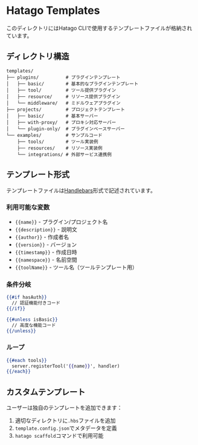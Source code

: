 # Hatago Templates

このディレクトリにはHatago CLIで使用するテンプレートファイルが格納されています。

## ディレクトリ構造

```
templates/
├── plugins/          # プラグインテンプレート
│   ├── basic/        # 基本的なプラグインテンプレート
│   ├── tool/         # ツール提供プラグイン
│   ├── resource/     # リソース提供プラグイン
│   └── middleware/   # ミドルウェアプラグイン
├── projects/         # プロジェクトテンプレート
│   ├── basic/        # 基本サーバー
│   ├── with-proxy/   # プロキシ対応サーバー
│   └── plugin-only/  # プラグインベースサーバー
└── examples/         # サンプルコード
    ├── tools/        # ツール実装例
    ├── resources/    # リソース実装例
    └── integrations/ # 外部サービス連携例
```

## テンプレート形式

テンプレートファイルは[Handlebars](https://handlebarsjs.com/)形式で記述されています。

### 利用可能な変数

- `{{name}}` - プラグイン/プロジェクト名
- `{{description}}` - 説明文
- `{{author}}` - 作成者名
- `{{version}}` - バージョン
- `{{timestamp}}` - 作成日時
- `{{namespace}}` - 名前空間
- `{{toolName}}` - ツール名（ツールテンプレート用）

### 条件分岐

```handlebars
{{#if hasAuth}}
  // 認証機能付きコード
{{/if}}

{{#unless isBasic}}
  // 高度な機能コード
{{/unless}}
```

### ループ

```handlebars
{{#each tools}}
  server.registerTool('{{name}}', handler)
{{/each}}
```

## カスタムテンプレート

ユーザーは独自のテンプレートを追加できます：

1. 適切なディレクトリに`.hbs`ファイルを追加
2. `template.config.json`でメタデータを定義
3. `hatago scaffold`コマンドで利用可能
